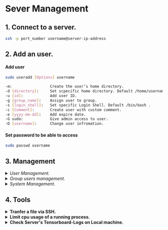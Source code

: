 # Sever Management

## 1. Connect to a server.
```sh
ssh -p port_number username@server-ip-address
```

## 2. Add an user.

#### Add user

```sh
sudo useradd [Options] username

-m:                 Create the user’s home directory.
-d [directory]:     Set scpecific home directory. Default /home/username/ .
-u [id]:            Add user ID.
-g [group_name]:    Assign user to group.
-s [login_shell]:   Set specific Login Shell. Default /bin/bash .
-c [Comment]:       Create user with custom comment.
-e [yyyy-mm-dd]:    Add expire date.
-G sudo:            Give admin access to user.
-D [username]:      Change user infromation.
```

#### Set password to be able to access
```sh
sudo passwd username
```

## 3. Management

<details>
<summary><i>User Management.</i></summary>
- Assign a user to data: `sudo chown username 'foldername or filename'`
  
- List users: `getent passwd | cut -d: -f1`

- Check user's id: `id -u username`

- Kill all processes of a user: `pkill -U UID`

- Delete an user: `sudo userdel username`

- Check account expire day: `sudo chage -l username`

- Add HomeDir for a user: `sudo mkhomedir_helper username`

- Change user password: `sudo passwd username`

</details>
  
<details>
<summary><i>Group users management.</i></summary>
  
- Create a group: `sudo groupadd groupname`

- Delete a group: `sudo groupdel groupname`

- Assign group ownership: `sudo chown :groupname 'foldername or filename'`

- Check user's groups: `id -gn username`

- Add user to a group: `sudo usermod -a -G groupname username`

- Give a user admin access: `sudo usermod -a -G sudo username`

- Remove user from a group: `sudo gpasswd -d username groupname`

</details>

<details>
<summary><i>System Management.</i></summary>

- Check CPU & RAM Performance: `htop`

- Check Disk Space: `df -H`

- Check all users's disk usage: `cd /home/ && sudo du -h --max-depth=1 | sort -hr`

- Check GPU Usage: `gpustat`
  
</details>
  
## 4. Tools

<details>
<summary><b>Tranfer a file via SSH. </b></summary>
  
  **Type below command at local computer.**
  - *From local computer to ssh server:*
    ```sh
    scp -P port_number path/to/file_name username@server-ip:/path/to/destiny
    ```
  - *From ssh server to local computer:*
    ```sh
    scp -P port_number username@server-ip:/path/to/file_name path/to/destiny 
    ```
  If you want transfer a folder add `-r` prefix

</details>

<details>
<summary><b>Limit cpu usage of a running process.</b></summary>
  
  ```sh
  cpulimit -l cpu_usage_limitation(%) -p PID_num_of_process
  cpulimit -l 120 -p 3198
  ```
  To check PID_num of a running prosess use `htop`.
  
</details>

<details>
<summary><b>Check Server's Tensorboard-Logs on Local machine.</b></summary>
  
  ```sh
  tensorboard --logdir=logs_dir --host localhost --port 8888
  ```
  
</details>


